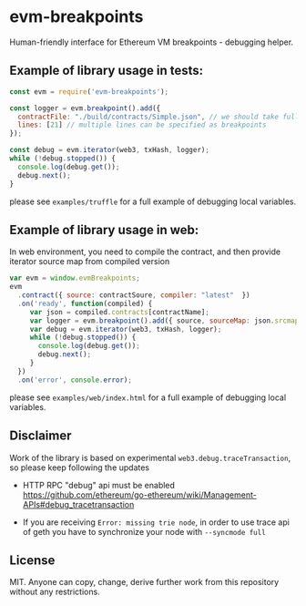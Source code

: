 # evm-breakpoints
Human-friendly interface for Ethereum VM breakpoints - debugging helper.

## Example of library usage in tests:

```javascript
const evm = require('evm-breakpoints');

const logger = evm.breakpoint().add({
  contractFile: "./build/contracts/Simple.json", // we should take full compilation info from the given file
  lines: [21] // multiple lines can be specified as breakpoints
});

const debug = evm.iterator(web3, txHash, logger);
while (!debug.stopped()) {
  console.log(debug.get());
  debug.next();
}
```
please see `examples/truffle` for a full example of debugging local variables.


## Example of library usage in web:

In web environment, you need to compile the contract, and then provide iterator source map from compiled version

```javascript
var evm = window.evmBreakpoints;
evm
  .contract({ source: contractSoure, compiler: "latest"  })
  .on('ready', function(compiled) {
     var json = compiled.contracts[contractName];
     var logger = evm.breakpoint().add({ source, sourceMap: json.srcmapRuntime, lines: [21] });
     var debug = evm.iterator(web3, txHash, logger);
     while (!debug.stopped()) {
       console.log(debug.get());
       debug.next();
     }
  })
  .on('error', console.error);
```
please see `examples/web/index.html` for a full example of debugging local variables.

## Disclaimer

Work of the library is based on experimental `web3.debug.traceTransaction`, so please keep following the updates

- HTTP RPC "debug" api must be enabled
https://github.com/ethereum/go-ethereum/wiki/Management-APIs#debug_tracetransaction

- If you are receiving `Error: missing trie node`,
in order to use trace api of geth you have to synchronize your node with `--syncmode full`

## License
MIT. Anyone can copy, change, derive further work from this repository without any restrictions.